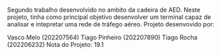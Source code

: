 Segundo trabalho desenvolvido no ambito da cadeira de AED. Neste projeto, tinha como principal objetivo desenvolver um terminal capaz de analisar e intepretar uma rede de tráfego aéreo. Projeto desenvovido por:

Vasco Melo (202207564)
Tiago Pinheiro (202207890)
Tiago Rocha (202206232)
Nota do Projeto: 19.1

